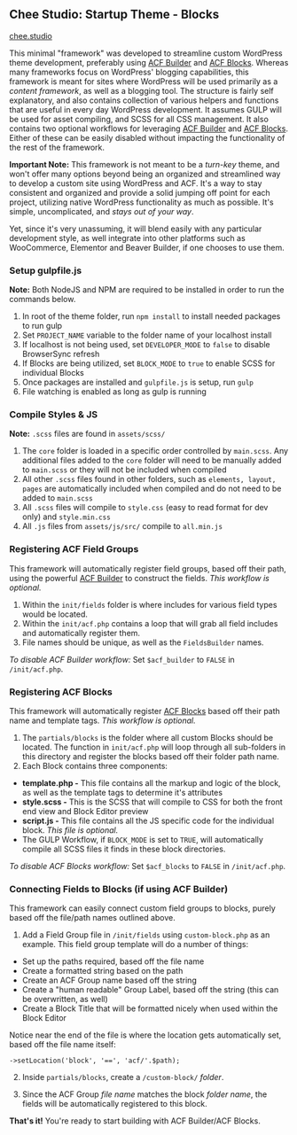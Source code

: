 ## Chee Studio: Startup Theme - Blocks

[chee.studio](https://cheewebdevelopment.com)

This minimal "framework" was developed to streamline custom WordPress theme development, preferably using [ACF Builder](https://github.com/StoutLogic/acf-builder) and [ACF Blocks](https://www.advancedcustomfields.com/resources/blocks/). Whereas many frameworks focus on WordPress' blogging capabilities, this framework is meant for sites where WordPress will be used primarily as a *content framework*, as well as a blogging tool. The structure is fairly self explanatory, and also contains collection of various helpers and functions that are useful in every day WordPress development. It assumes GULP will be used for asset compiling, and SCSS for all CSS management. It also contains two optional workflows for leveraging [ACF Builder](https://github.com/StoutLogic/acf-builder) and [ACF Blocks](https://www.advancedcustomfields.com/resources/blocks/). Either of these can be easily disabled without impacting the functionality of the rest of the framework.

**Important Note:** This framework is not meant to be a *turn-key* theme, and won't offer many options beyond being an organized and streamlined way to develop a custom site using WordPress and ACF. It's a way to stay consistent and organized and provide a solid jumping off point for each project, utilizing native WordPress functionality as much as possible. It's simple, uncomplicated, and *stays out of your way*.

Yet, since it's very unassuming, it will blend easily with any particular development style, as well integrate into other platforms such as WooCommerce, Elementor and Beaver Builder, if one chooses to use them.

### Setup gulpfile.js

**Note:** Both NodeJS and NPM are required to be installed in order to run the commands below.

1. In root of the theme folder, run `npm install` to install needed packages to run gulp
2. Set `PROJECT_NAME` variable to the folder name of your localhost install
3. If localhost is not being used, set `DEVELOPER_MODE` to `false` to disable BrowserSync refresh
4. If Blocks are being utilized, set `BLOCK_MODE` to `true` to enable SCSS for individual Blocks
5. Once packages are installed and `gulpfile.js` is setup, run `gulp`
6. File watching is enabled as long as gulp is running

### Compile Styles & JS

**Note:** `.scss` files are found in `assets/scss/`

1. The `core` folder is loaded in a specific order controlled by `main.scss`. Any additional files added to the `core` folder will need to be manually added to `main.scss` or they will not be included when compiled
2. All other `.scss` files found in other folders, such as `elements, layout, pages` are automatically included when compiled and do not need to be added to `main.scss`
3. All `.scss` files will compile to `style.css` (easy to read format for dev only) and `style.min.css`
4. All `.js` files from `assets/js/src/` compile to `all.min.js`


### Registering ACF Field Groups

This framework will automatically register field groups, based off their path, using the powerful [ACF Builder](https://github.com/StoutLogic/acf-builder) to construct the fields. *This workflow is optional.*

1) Within the `init/fields` folder is where includes for various field types would be located. 
2) Within the `init/acf.php` contains a loop that will grab all field includes and automatically register them. 
3) File names should be unique, as well as the `FieldsBuilder` names.

*To disable ACF Builder workflow:* Set `$acf_builder` to `FALSE` in `/init/acf.php`.

### Registering ACF Blocks

This framework will automatically register [ACF Blocks](https://www.advancedcustomfields.com/resources/blocks/) based off their path name and template tags. *This workflow is optional.*

1. The `partials/blocks` is the folder where all custom Blocks should be located. The function in `init/acf.php` will loop through all sub-folders in this directory and register the blocks based off their folder path name. 
2. Each Block contains three components:
* **template.php -** This file contains all the markup and logic of the block, as well as the template tags to determine it's attributes
* **style.scss -** This is the SCSS that will compile to CSS for both the front end view and Block Editor preview
* **script.js -** This file contains all the JS specific code for the individual block. *This file is optional.*
* The GULP Workflow, if `BLOCK_MODE` is set to `TRUE`, will automatically compile all SCSS files it finds in these block directories.

*To disable ACF Blocks workflow:* Set `$acf_blocks` to `FALSE` in `/init/acf.php`.

### Connecting Fields to Blocks (if using ACF Builder)

This framework can easily connect custom field groups to blocks, purely based off the file/path names outlined above. 

1. Add a Field Group file in `/init/fields` using `custom-block.php` as an example. This field group template will do a number of things:
* Set up the paths required, based off the file name
* Create a formatted string based on the path
* Create an ACF Group name based off the string
* Create a "human readable" Group Label, based off the string (this can be overwritten, as well)
* Create a Block Title that will be formatted nicely when used within the Block Editor

Notice near the end of the file is where the location gets automatically set, based off the file name itself: 

`->setLocation('block', '==', 'acf/'.$path);`

2. Inside `partials/blocks`, create a `/custom-block/` *folder*. 

3. Since the ACF Group *file name* matches the block *folder name*, the fields will be automatically registered to this block.

**That's it!** You're ready to start building with ACF Builder/ACF Blocks.